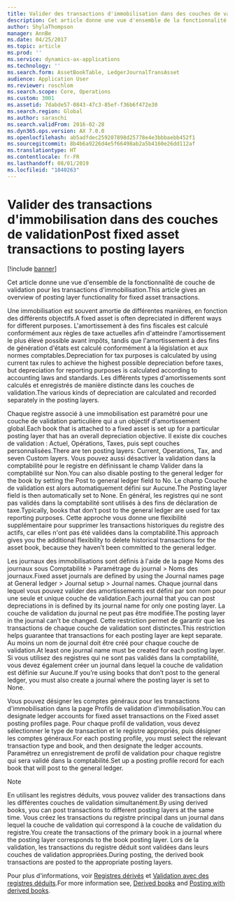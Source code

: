 ```yaml
---
title: Valider des transactions d'immobilisation dans des couches de validation
description: Cet article donne une vue d'ensemble de la fonctionnalité de couche de validation pour les transactions d'immobilisation.
author: ShylaThompson
manager: AnnBe
ms.date: 04/25/2017
ms.topic: article
ms.prod: ''
ms.service: dynamics-ax-applications
ms.technology: ''
ms.search.form: AssetBookTable, LedgerJournalTransAsset
audience: Application User
ms.reviewer: roschlom
ms.search.scope: Core, Operations
ms.custom: 3001
ms.assetid: 7dabde57-0843-47c3-85ef-f36b6f472e30
ms.search.region: Global
ms.author: saraschi
ms.search.validFrom: 2016-02-28
ms.dyn365.ops.version: AX 7.0.0
ms.openlocfilehash: ab5adfdec259207898d25778e4e3bbbaebb452f1
ms.sourcegitcommit: 8b4b6a9226d4e5f66498ab2a5b4160e26dd112af
ms.translationtype: HT
ms.contentlocale: fr-FR
ms.lasthandoff: 08/01/2019
ms.locfileid: "1840263"
---
```

# <a name="post-fixed-asset-transactions-to-posting-layers"></a><span data-ttu-id="2dd91-103">Valider des transactions d'immobilisation dans des couches de validation</span><span class="sxs-lookup"><span data-stu-id="2dd91-103">Post fixed asset transactions to posting layers</span></span>

[!include [banner](../includes/banner.md)]

<span data-ttu-id="2dd91-104">Cet article donne une vue d'ensemble de la fonctionnalité de couche de validation pour les transactions d'immobilisation.</span><span class="sxs-lookup"><span data-stu-id="2dd91-104">This article gives an overview of posting layer functionality for fixed asset transactions.</span></span>

<span data-ttu-id="2dd91-105">Une immobilisation est souvent amortie de différentes manières, en fonction des différents objectifs.</span><span class="sxs-lookup"><span data-stu-id="2dd91-105">A fixed asset is often depreciated in different ways for different purposes.</span></span> <span data-ttu-id="2dd91-106">L'amortissement à des fins fiscales est calculé conformément aux règles de taxe actuelles afin d'atteindre l'amortissement le plus élevé possible avant impôts, tandis que l'amortissement à des fins de génération d'états est calculé conformément à la législation et aux normes comptables.</span><span class="sxs-lookup"><span data-stu-id="2dd91-106">Depreciation for tax purposes is calculated by using current tax rules to achieve the highest possible depreciation before taxes, but depreciation for reporting purposes is calculated according to accounting laws and standards.</span></span> <span data-ttu-id="2dd91-107">Les différents types d'amortissements sont calculés et enregistrés de manière distincte dans les couches de validation.</span><span class="sxs-lookup"><span data-stu-id="2dd91-107">The various kinds of depreciation are calculated and recorded separately in the posting layers.</span></span>

<span data-ttu-id="2dd91-108">Chaque registre associé à une immobilisation est paramétré pour une couche de validation particulière qui a un objectif d'amortissement global.</span><span class="sxs-lookup"><span data-stu-id="2dd91-108">Each book that is attached to a fixed asset is set up for a particular posting layer that has an overall depreciation objective.</span></span> <span data-ttu-id="2dd91-109">Il existe dix couches de validation : Actuel, Opérations, Taxes, puis sept couches personnalisées.</span><span class="sxs-lookup"><span data-stu-id="2dd91-109">There are ten posting layers: Current, Operations, Tax, and seven Custom layers.</span></span> <span data-ttu-id="2dd91-110">Vous pouvez aussi désactiver la validation dans la comptabilité pour le registre en définissant le champ Valider dans la comptabilité sur Non.</span><span class="sxs-lookup"><span data-stu-id="2dd91-110">You can also disable posting to the general ledger for the book by setting the Post to general ledger field to No.</span></span> <span data-ttu-id="2dd91-111">Le champ Couche de validation est alors automatiquement défini sur Aucune.</span><span class="sxs-lookup"><span data-stu-id="2dd91-111">The Posting layer field is then automatically set to None.</span></span> <span data-ttu-id="2dd91-112">En général, les registres qui ne sont pas validés dans la comptabilité sont utilisés à des fins de déclaration de taxe.</span><span class="sxs-lookup"><span data-stu-id="2dd91-112">Typically, books that don’t post to the general ledger are used for tax reporting purposes.</span></span> <span data-ttu-id="2dd91-113">Cette approche vous donne une flexibilité supplémentaire pour supprimer les transactions historiques du registre des actifs, car elles n'ont pas été validées dans la comptabilité.</span><span class="sxs-lookup"><span data-stu-id="2dd91-113">This approach gives you the additional flexibility to delete historical transactions for the asset book, because they haven’t been committed to the general ledger.</span></span>

<span data-ttu-id="2dd91-114">Les journaux des immobilisations sont définis à l'aide de la page  Noms des journaux sous Comptabilité > Paramétrage du journal > Noms des journaux.</span><span class="sxs-lookup"><span data-stu-id="2dd91-114">Fixed asset journals are defined by using the Journal names page at General ledger > Journal setup > Journal names.</span></span> <span data-ttu-id="2dd91-115">Chaque journal dans lequel vous pouvez valider des amortissements est défini par son nom pour une seule et unique couche de validation.</span><span class="sxs-lookup"><span data-stu-id="2dd91-115">Each journal that you can post depreciations in is defined by its journal name for only one posting layer.</span></span> <span data-ttu-id="2dd91-116">La couche de validation du journal ne peut pas être modifiée.</span><span class="sxs-lookup"><span data-stu-id="2dd91-116">The posting layer in the journal can’t be changed.</span></span> <span data-ttu-id="2dd91-117">Cette restriction permet de garantir que les transactions de chaque couche de validation sont distinctes.</span><span class="sxs-lookup"><span data-stu-id="2dd91-117">This restriction helps guarantee that transactions for each posting layer are kept separate.</span></span> <span data-ttu-id="2dd91-118">Au moins un nom de journal doit être créé pour chaque couche de validation.</span><span class="sxs-lookup"><span data-stu-id="2dd91-118">At least one journal name must be created for each posting layer.</span></span> <span data-ttu-id="2dd91-119">Si vous utilisez des registres qui ne sont pas validés dans la comptabilité, vous devez également créer un journal dans lequel la couche de validation est définie sur Aucune.</span><span class="sxs-lookup"><span data-stu-id="2dd91-119">If you’re using books that don’t post to the general ledger, you must also create a journal where the posting layer is set to None.</span></span>

<span data-ttu-id="2dd91-120">Vous pouvez désigner les comptes généraux pour les transactions d'immobilisation dans la page Profils de validation d'immobilisation.</span><span class="sxs-lookup"><span data-stu-id="2dd91-120">You can designate ledger accounts for fixed asset transactions on the Fixed asset posting profiles page.</span></span> <span data-ttu-id="2dd91-121">Pour chaque profil de validation, vous devez sélectionner le type de transaction et le registre appropriés, puis désigner les comptes généraux.</span><span class="sxs-lookup"><span data-stu-id="2dd91-121">For each posting profile, you must select the relevant transaction type and book, and then designate the ledger accounts.</span></span> <span data-ttu-id="2dd91-122">Paramétrez un enregistrement de profil de validation pour chaque registre qui sera validé dans la comptabilité.</span><span class="sxs-lookup"><span data-stu-id="2dd91-122">Set up a posting profile record for each book that will post to the general ledger.</span></span>

> [!NOTE] 
> <span data-ttu-id="2dd91-123">En utilisant les registres déduits, vous pouvez valider des transactions dans les différentes couches de validation simultanément.</span><span class="sxs-lookup"><span data-stu-id="2dd91-123">By using derived books, you can post transactions to different posting layers at the same time.</span></span> <span data-ttu-id="2dd91-124">Vous créez les transactions du registre principal dans un journal dans lequel la couche de validation qui correspond à la couche de validation du registre.</span><span class="sxs-lookup"><span data-stu-id="2dd91-124">You create the transactions of the primary book in a journal where the posting layer corresponds to the book posting layer.</span></span> <span data-ttu-id="2dd91-125">Lors de la validation, les transactions du registre déduit sont validées dans leurs couches de validation appropriées.</span><span class="sxs-lookup"><span data-stu-id="2dd91-125">During posting, the derived book transactions are posted to the appropriate posting layers.</span></span>

<span data-ttu-id="2dd91-126">Pour plus d'informations, voir [Registres dérivés](derived-books.md) et [Validation avec des registres déduits](post-derived-value-models.md).</span><span class="sxs-lookup"><span data-stu-id="2dd91-126">For more information see, [Derived books](derived-books.md) and [Posting with derived books](post-derived-value-models.md).</span></span>



